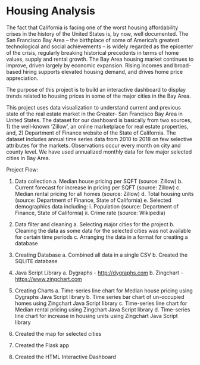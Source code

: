 # Housing Analysis
The fact that California is facing one of the worst housing affordability crises in the history of the United States is, by now, well documented. The San Francisco Bay Area – the birthplace of some of America’s greatest technological and social achievements – is widely regarded as the epicenter of the crisis, regularly breaking historical precedents in terms of home values, supply and rental growth. The Bay Area housing market continues to improve, driven largely by economic expansion. Rising incomes and broad-based hiring supports elevated housing demand, and drives home price appreciation. 

The purpose of this project is to build an interactive dashboard to display trends related to housing prices in some of the major cities in the Bay Area.

This project uses data visualization to understand current and previous state of the real estate market in the Greater- San Francisco Bay Area in United States. The dataset for our dashboard is basically from two sources, 1) the well-known ‘Zillow’, an online marketplace for real estate properties, and, 2) Department of Finance website of the State of California.  The dataset includes annual time series data from 2010 to 2018 on few selective attributes for the markets. Observations occur every month on city and county level. We have used annualized monthly data for few major selected cities in Bay Area.

Project Flow:
1.	Data collection
        a.	Median house pricing per SQFT (source: Zillow)
        b.	Current forecast for increase in pricing per SQFT (source: Zillow)
        c.	Median rental pricing for all homes (source: Zillow)
        d.	Total housing units (source: Department of Finance, State of California)
        e.	Selected demographics data including:
            i.	Population (source: Department of Finance, State of California)
            ii.	Crime rate (source: Wikipedia)

2.	Data filter and cleaning
        a.	Selecting major cities for the project
        b.	Cleaning the data as some data for the selected cities was not available for certain time periods
        c.	Arranging the data in a format for creating a database

3.	Creating Database
        a.	Combined all data in a single CSV
        b.	Created the SQLITE database

4.	Java Script Library
        a.	Dygraphs - http://dygraphs.com
        b.	Zingchart - https://www.zingchart.com

5.	Creating Charts
        a.	Time-series line chart for Median house pricing using Dygraphs Java Script library
        b.	Time series bar chart of un-occupied homes using Zingchart Java Script library
        c.	Time-series line chart for Median rental pricing using Zingchart Java Script library
        d.	Time-series line chart for increase in housing units using Zingchart Java Script library

6.	Created the map for selected cities

7.	Created the Flask app

8.	Created the HTML Interactive Dashboard

